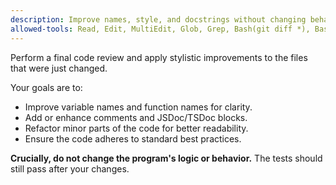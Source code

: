 ```yaml
---
description: Improve names, style, and docstrings without changing behavior.
allowed-tools: Read, Edit, MultiEdit, Glob, Grep, Bash(git diff *), Bash(git add *), Bash(git commit *), Bash(git status *)
---
```

Perform a final code review and apply stylistic improvements to the files that were just changed.

Your goals are to:
- Improve variable names and function names for clarity.
- Add or enhance comments and JSDoc/TSDoc blocks.
- Refactor minor parts of the code for better readability.
- Ensure the code adheres to standard best practices.

**Crucially, do not change the program's logic or behavior.** The tests should still pass after your changes.